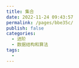 ```yaml
---
title: 集合
date: 2022-11-24 09:43:57
permalink: /pages/bbe35c/
publish: false
categories:
  - 进阶
  - 数据结构和算法
tags:
  - 
---
```

